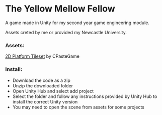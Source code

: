 # The Yellow Mellow Fellow
A game made in Unity for my second year game engineering module.

Assets creted by me or provided my Newcastle University.

### Assets:
[2D Platform Tileset](https://assetstore.unity.com/packages/2d/free-2d-platform-tileset-206082) by CPasteGame

### Install:
- Download the code as a zip
- Unzip the downloaded folder
- Open Unity Hub and select add project
- Select the folder and follow any instructions provided by Unity Hub to install the correct Unity version
- You may need to open the scene from assets for some projects
